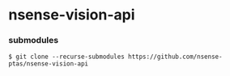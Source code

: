 # nsense-vision-api

### submodules
```
$ git clone --recurse-submodules https://github.com/nsense-ptas/nsense-vision-api
```
